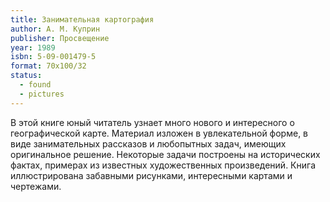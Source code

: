 ```yaml
---
title: Занимательная картография
author: А. М. Куприн
publisher: Просвещение
year: 1989
isbn: 5-09-001479-5
format: 70x100/32
status:
  - found
  - pictures
---
```


В этой книге юный читатель узнает много нового и интересного о географической карте. Материал изложен в увлекательной форме, в виде занимательных рассказов и любопытных задач, имеющих оригинальное решение. Некоторые задачи построены на исторических фактах, примерах из известных художественных произведений. Книга иллюстрирована забавными рисунками, интересными картами и чертежами.
